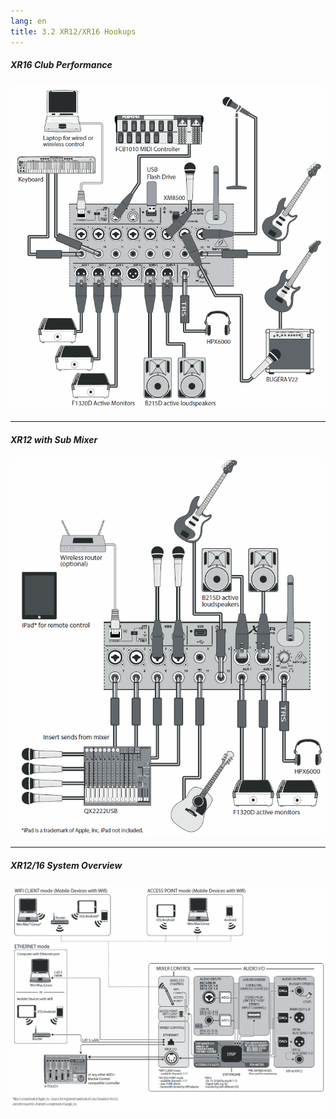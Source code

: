 ```yaml
---
lang: en
title: 3.2 XR12/XR16 Hookups
---
```

##### XR16 Club Performance

![XR16 Club Performance Image](/assets/img/x-air_manual/XR12_club_hookup.png)

---

##### XR12 with Sub Mixer

![XR12 with Sub Mixer Image](/assets/img/x-air_manual/XR12_sub_mixer_hookup.png)

---

##### XR12/16 System Overview

![XR12/XR16 System Overview Image](/assets/img/x-air_manual/XR12_overview.png)
